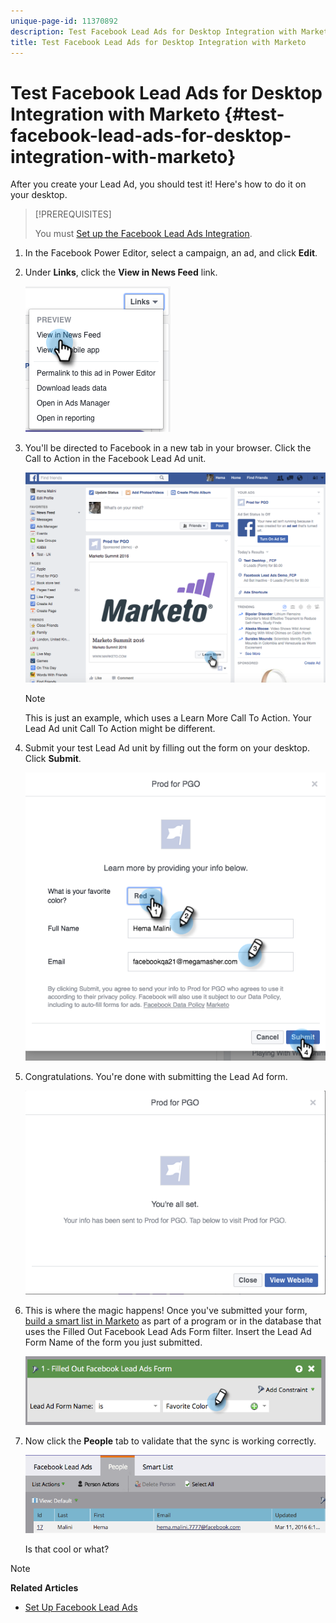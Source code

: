 ```yaml
---
unique-page-id: 11370892
description: Test Facebook Lead Ads for Desktop Integration with Marketo - Marketo Docs - Product Documentation
title: Test Facebook Lead Ads for Desktop Integration with Marketo
---
```


# Test Facebook Lead Ads for Desktop Integration with Marketo {#test-facebook-lead-ads-for-desktop-integration-with-marketo}

After you create your Lead Ad, you should test it! Here's how to do it on your desktop.

>[!PREREQUISITES]
>
>You must [Set up the Facebook Lead Ads Integration](set-up-facebook-lead-ads.md).

1. In the Facebook Power Editor, select a campaign, an ad, and click **Edit**.
1. Under **Links**, click the **View in News Feed** link.

   ![](assets/image2016-5-13-14-3a35-3a36.png)

1. You'll be directed to Facebook in a new tab in your browser. Click the Call to Action in the Facebook Lead Ad unit.

   ![](assets/image2016-5-13-14-3a42-3a45.png)

   >[!NOTE]
   >
   >This is just an example, which uses a Learn More Call To Action. Your Lead Ad unit Call To Action might be different.

1. Submit your test Lead Ad unit by filling out the form on your desktop. Click **Submit**.

   ![](assets/image2016-5-13-14-3a47-3a43.png)

1. Congratulations. You're done with submitting the Lead Ad form.

   ![](assets/image2016-5-13-14-3a52-3a57.png)

1. This is where the magic happens! Once you've submitted your form, [build a smart list in Marketo](../../../product-docs/core-marketo-concepts/smart-lists-and-static-lists/creating-a-smart-list/create-a-smart-list.md) as part of a program or in the database that uses the Filled Out Facebook Lead Ads Form filter. Insert the Lead Ad Form Name of the form you just submitted.

   ![](assets/image2016-3-11-8-3a59-3a34-1.png)

1. Now click the **People** tab to validate that the sync is working correctly.

   ![](assets/people.png)

   Is that cool or what?

>[!NOTE]
>
>**Related Articles**
>
>* [Set Up Facebook Lead Ads](set-up-facebook-lead-ads.md)
>

